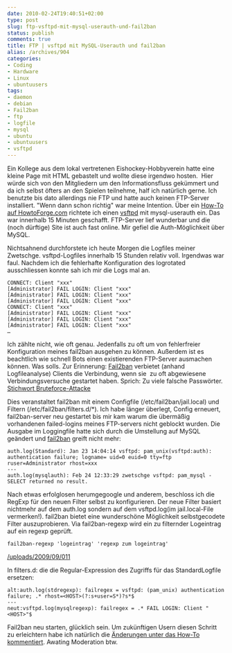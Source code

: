 ```yaml
---
date: 2010-02-24T19:40:51+02:00
type: post
slug: ftp-vsftpd-mit-mysql-userauth-und-fail2ban
status: publish
comments: true
title: FTP | vsftpd mit MySQL-Userauth und fail2ban
alias: /archives/904
categories:
- Coding
- Hardware
- Linux
- ubuntuusers
tags:
- daemon
- debian
- Fail2ban
- ftp
- logfile
- mysql
- ubuntu
- ubuntuusers
- vsftpd
---
```


Ein Kollege aus dem lokal vertretenen Eishockey-Hobbyverein hatte eine kleine Page mit HTML gebastelt und wollte diese irgendwo hosten.  Hier würde sich von den Mitgliedern um den Informationsfluss gekümmert und da ich selbst öfters an den Spielen teilnehme, half ich natürlich gerne. Ich benutzte bis dato allerdings nie FTP und hatte auch keinen FTP-Server installiert. "Wenn dann schon richtig" war meine Intention. Über ein [How-To auf HowtoForge.com](http://www.howtoforge.de/howto/virtual-hosting-mit-vsftpd-und-mysql-auf-debian-etch/) richtete ich einen [vsftpd](http://vsftpd.beasts.org/) mit mysql-userauth ein. Das war innerhalb 15 Minuten geschafft. FTP-Server lief wunderbar und die (noch dürftige) Site ist auch fast online. Mir gefiel die Auth-Möglichkeit über MySQL.

Nichtsahnend durchforstete ich heute Morgen die Logfiles meiner Zwetschge. vsftpd-Logfiles innerhalb 15 Stunden relativ voll. Irgendwas war faul. Nachdem ich die fehlerhafte Konfiguration des logrotated ausschliessen konnte sah ich mir die Logs mal an.

```
CONNECT: Client "xxx"
[Administrator] FAIL LOGIN: Client "xxx"
[Administrator] FAIL LOGIN: Client "xxx"
[Administrator] FAIL LOGIN: Client "xxx"
CONNECT: Client "xxx"
[Administrator] FAIL LOGIN: Client "xxx"
[Administrator] FAIL LOGIN: Client "xxx"
[Administrator] FAIL LOGIN: Client "xxx"
…
```


Ich zählte nicht, wie oft genau. Jedenfalls zu oft um von fehlerfreier Konfiguration meines fail2ban ausgehen zu können. Außerdem ist es beachtlich wie schnell Bots einen existierenden FTP-Server ausmachen können. Was solls. Zur Erinnerung: [Fail2ban](http://www.fail2ban.org/wiki/index.php/Main_Page) verbietet (anhand Logfileanalyse) Clients die Verbindung, wenn sie  zu oft abgewiesene Verbindungsversuche gestartet haben. Sprich: Zu viele falsche Passwörter. [Stichwort Bruteforce-Attacke ](http://de.wikipedia.org/wiki/Brute-Force-Methode)

Dies veranstaltet fail2ban mit einem Configfile (/etc/fail2ban/jail.local) und Filtern (/etc/fail2ban/filters.d/*). Ich habe länger überlegt, Config erneuert, fail2ban-server neu gestartet bis mir kam warum die übermäßig vorhandenen failed-logins meines FTP-servers nicht geblockt wurden. Die Ausgabe im Loggingfile hatte sich durch die Umstellung auf MySQL geändert und [fail2ban](http://www.fail2ban.org/wiki/index.php/Vsftpd) greift nicht mehr:

```
auth.log(Standard): Jan 23 14:04:14 vsftpd: pam_unix(vsftpd:auth): authentication failure; logname= uid=0 euid=0 tty=ftp ruser=Administrator rhost=xxx
---
auth.log(mysqlauth): Feb 24 12:33:29 zwetschge vsftpd: pam_mysql - SELECT returned no result.
```


Nach etwas erfolglosen herumgegoogle und anderem, beschloss ich die RegExp für den neuen Filter selbst zu konfigurieren. Der neue Filter basiert nichtmehr auf dem auth.log sondern auf dem vsftpd.log(im jail.local-File vermerken!). fail2ban bietet eine wunderschöne Möglichkeit selbstgecodete Filter auszuprobieren. Via fail2ban-regexp wird ein zu filternder Logeintrag auf ein regexp geprüft.

```
fail2ban-regexp 'logeintrag' 'regexp zum logeintrag'
```

[/uploads/2009/09/011](/uploads/2009/09/011)

In filters.d: die die Regular-Expression des Zugriffs für das StandardLogfile ersetzen:

```
alt:auth.log(stdregexp): failregex = vsftpd: (pam_unix) authentication failure; .* rhost=<HOST>(?:s+user=S*)?s*$
---
neut:vsftpd.log(mysqlregexp): failregex = .* FAIL LOGIN: Client "<HOST>"$

```


Fail2ban neu starten, glücklich sein.
Um zukünftigen Usern diesen Schritt zu erleichtern habe ich natürlich die [Änderungen unter das How-To kommentiert](http://www.howtoforge.com/vsftpd_mysql_debian_etch_p2#comment-22234). Awating Moderation btw.
